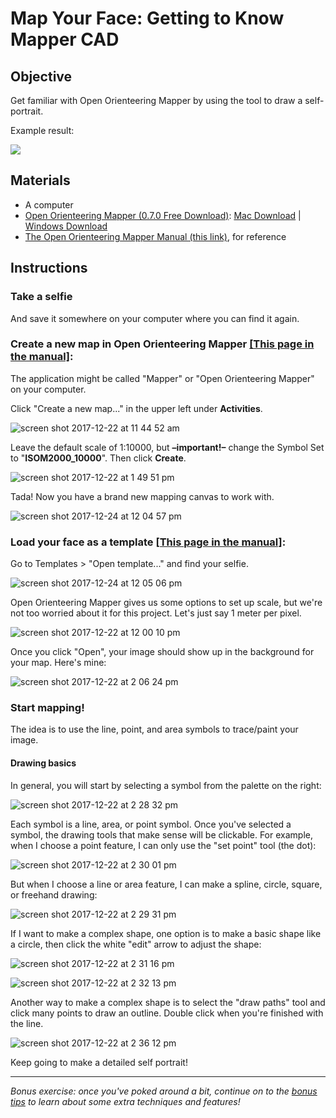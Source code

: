 # Map Your Face: Getting to Know Mapper CAD

## Objective
Get familiar with Open Orienteering Mapper by using the tool to draw a self-portrait.

Example result:

![](https://user-images.githubusercontent.com/454690/34328872-5e9e5012-e8a1-11e7-9ae5-f43ed04f2589.png)

## Materials
* A computer
* [Open Orienteering Mapper (0.7.0 Free Download)](http://www.openorienteering.org/apps/mapper/): [Mac Download](https://github.com/OpenOrienteering/mapper/releases/download/v0.7.0/OpenOrienteering-Mapper-0.7.0-macOS.dmg) | [Windows Download](https://download.opensuse.org/repositories/home:/dg0yt/Windows/OpenOrienteering-Mapper_0.7.0-Windows-x64.exe)
* [The Open Orienteering Mapper Manual (this link)](http://www.openorienteering.org/mapper-manual/pages/), for reference

## Instructions

### Take a selfie
And save it somewhere on your computer where you can find it again.
### Create a new map in Open Orienteering Mapper [[This page in the manual]](http://www.openorienteering.org/mapper-manual/pages/new_map.html):

The application might be called "Mapper" or "Open Orienteering Mapper" on your computer.

Click "Create a new map..." in the upper left under **Activities**.

![screen shot 2017-12-22 at 11 44 52 am](https://user-images.githubusercontent.com/454690/34310655-9a84f5ee-e70d-11e7-9129-9a9ce8e2e8da.png)

Leave the default scale of 1:10000, but **–important!–** change the Symbol Set to "**ISOM2000_10000**". Then click **Create**.

![screen shot 2017-12-22 at 1 49 51 pm](https://user-images.githubusercontent.com/454690/34313308-0c05ae3c-e71f-11e7-9874-183c244fa8e9.png)

Tada! Now you have a brand new mapping canvas to work with.

![screen shot 2017-12-24 at 12 04 57 pm](https://user-images.githubusercontent.com/454690/34328916-b3a37118-e8a2-11e7-8b96-ef607ab21981.png)

### Load your face as a template [[This page in the manual]](http://www.openorienteering.org/mapper-manual/pages/templates.html):

Go to Templates > "Open template..." and find your selfie.

![screen shot 2017-12-24 at 12 05 06 pm](https://user-images.githubusercontent.com/454690/34328917-b3ce0a68-e8a2-11e7-967b-0b870b3fb6ce.png)

Open Orienteering Mapper gives us some options to set up scale, but we're not too worried about it for this project. Let's just say 1 meter per pixel.

![screen shot 2017-12-22 at 12 00 10 pm](https://user-images.githubusercontent.com/454690/34311038-b7f2520a-e70f-11e7-9923-04083755888f.png)

Once you click "Open", your image should show up in the background for your map. Here's mine:

![screen shot 2017-12-22 at 2 06 24 pm](https://user-images.githubusercontent.com/454690/34313625-5bf0f922-e721-11e7-8945-fb52fb7540c1.png)

### Start mapping!

The idea is to use the line, point, and area symbols to trace/paint your image.

#### Drawing basics

In general, you will start by selecting a symbol from the palette on the right:

![screen shot 2017-12-22 at 2 28 32 pm](https://user-images.githubusercontent.com/454690/34314053-f1449576-e724-11e7-94dd-db9f8ce0e05c.png)

Each symbol is a line, area, or point symbol. Once you've selected a symbol, the drawing tools that make sense will be clickable. For example, when I choose a point feature, I can only use the "set point" tool (the dot):

![screen shot 2017-12-22 at 2 30 01 pm](https://user-images.githubusercontent.com/454690/34314057-f1b050f4-e724-11e7-8fea-c70cc31d5cbb.png)

But when I choose a line or area feature, I can make a spline, circle, square, or freehand drawing:

![screen shot 2017-12-22 at 2 29 31 pm](https://user-images.githubusercontent.com/454690/34314055-f17a4a40-e724-11e7-85c1-da9a29269c27.png)

If I want to make a complex shape, one option is to make a basic shape like a circle, then click the white "edit" arrow to adjust the shape:

![screen shot 2017-12-22 at 2 31 16 pm](https://user-images.githubusercontent.com/454690/34314056-f1935c1a-e724-11e7-930f-2c897217e9a1.png)

![screen shot 2017-12-22 at 2 32 13 pm](https://user-images.githubusercontent.com/454690/34314054-f15ec52c-e724-11e7-89b3-27e64d58ad3d.png)

Another way to make a complex shape is to select the "draw paths" tool and click many points to draw an outline. Double click when you're finished with the line.

![screen shot 2017-12-22 at 2 36 12 pm](https://user-images.githubusercontent.com/454690/34314134-96504510-e725-11e7-9d1c-771e3d1d8b67.png)

Keep going to make a detailed self portrait!

---

*Bonus exercise: once you've poked around a bit, continue on to the [bonus tips](0.5_Face_Map_Bonus.html) to learn about some extra techniques and features!*
